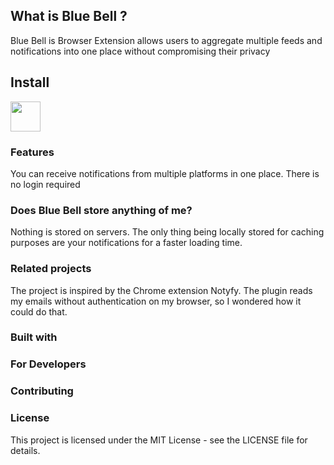 ## What is Blue Bell ?

Blue Bell is Browser Extension allows users to aggregate multiple feeds and notifications into one place without compromising their privacy

## Install

<a href="https://chrome.google.com/webstore/detail/octolinker/jlmafbaeoofdegohdhinkhilhclaklkp"><img src="https://raw.githubusercontent.com/alrra/browser-logos/master/src/chrome/chrome_128x128.png" width="48" /></a>

### **Features**

You can receive notifications from multiple platforms in one place.
There is no login required


### Does Blue Bell store anything of me?
Nothing is stored on servers. The only thing being locally stored for caching purposes are your notifications for a faster loading time.

### Related projects

The project is inspired by the Chrome extension Notyfy. The plugin reads my emails without authentication on my browser, so I wondered how it could do that. 

### Built with

### For Developers

### Contributing

### License

This project is licensed under the MIT License - see the LICENSE file for details.
